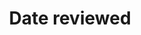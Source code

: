 ---
title: 'Date reviewed'
field: 'is.dateReviewed'
slug: 'global-date-reviewed'
description: 'Date the resource was, is, or will be reviewed'
comment: 'Date in YYYY-MM-DD format. At the very least you must enter the year, but month and day is better if possible.'
required: False
module: 'Status'
cluster: 'Global'
policy: 'Date. Repeat values.'
layout: 'home'
---